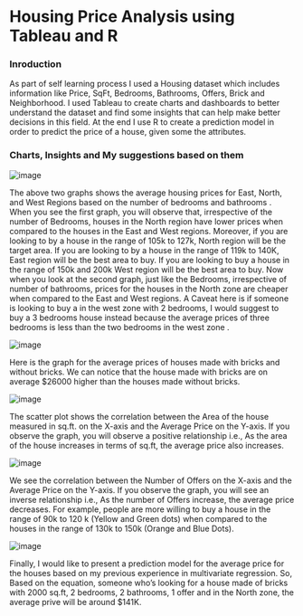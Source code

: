# Housing Price Analysis using Tableau and R

### Inroduction 
As part of self learning process I used a Housing dataset which includes information like Price, SqFt, Bedrooms, Bathrooms, Offers, Brick and	Neighborhood.
I used Tableau to create charts and dashboards to better understand the dataset and find some insights that can help make better decisions in this field. At the end I use R to create a prediction model in order to predict the price of a house, given some the attributes.

### Charts, Insights and My suggestions based on them

![image](https://user-images.githubusercontent.com/65595060/187789206-7f47cd4f-a99c-4848-ba28-3c862e5483e1.png)



The above two graphs shows the average housing prices for East, North, and West Regions based on the number of bedrooms and bathrooms . When you see the first graph, you will observe that, irrespective of the number of Bedrooms, houses in the North region have lower prices when compared to the houses in the East and West regions. Moreover, if you are looking to by a house in the range of 105k to 127k, North region will be the target area. If you are looking to by a house in the range of 119k to 140K, East region will be the best area to buy. If you are looking to buy a house in the range of 150k and 200k West region will be the best area to buy. Now when you look at the second graph, just like the Bedrooms, irrespective of number of bathrooms, prices for the houses in the North zone are cheaper when compared to the East and West regions. A Caveat here is if someone is looking to buy a in the west zone with 2 bedrooms, I would suggest to buy a 3 bedrooms house instead because the average prices of three bedrooms is less than the two bedrooms in the west zone .

![image](https://user-images.githubusercontent.com/65595060/187789607-541d3acd-727d-4070-9961-33e0c739ef1e.png)



Here is the graph for the average prices of houses made with bricks and without bricks. We can notice that the house made with bricks are on average $26000 higher than the houses made without bricks. 

![image](https://user-images.githubusercontent.com/65595060/187789939-5b91c083-3647-4374-b992-ccac26583ff3.png)

The scatter plot shows the correlation between the Area of the house measured in sq.ft. on the X-axis and the Average Price on the Y-axis. If you observe the graph, you will observe a positive relationship i.e., As the area of the house increases in terms of sq.ft, the average price also increases.

![image](https://user-images.githubusercontent.com/65595060/187790165-dc0cfef6-59f3-408a-b9c7-6680759a4098.png)

We see the correlation between the Number of Offers on the X-axis and the Average Price on the Y-axis. If you observe the graph, you will see an inverse relationship i.e., As the number of Offers increase, the average price decreases. For example, people are more willing to buy a house in the range of 90k to 120 k (Yellow and Green dots) when compared to the houses in the range of 130k to 150k (Orange and Blue Dots).

![image](https://user-images.githubusercontent.com/65595060/187790266-76f38f66-95ca-42e3-8206-0aefeddf1645.png)

Finally, I would like to present a prediction model for the average price for the houses based on my previous experience in multivariate regression. So, Based on the equation, someone who’s looking for a house made of bricks with 2000 sq.ft, 2 bedrooms, 2 bathrooms, 1 offer and in the North zone, the average prive will be around $141K.




